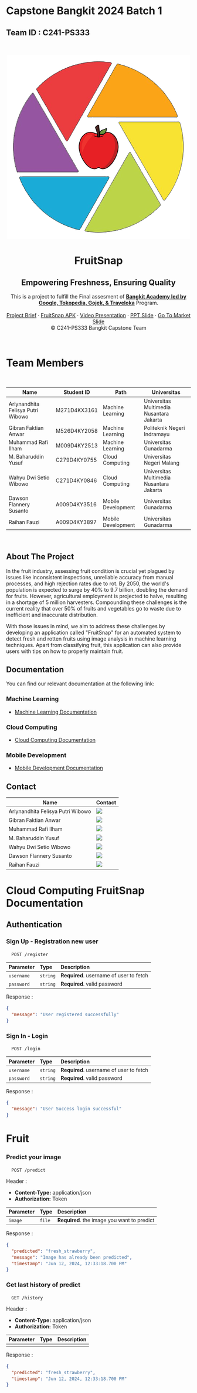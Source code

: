 # Capstone Bangkit 2024 Batch 1

## Team ID : C241-PS333

<!-- PROJECT LOGO -->
<br />
<p align="center">
  <a href=''><img src='https://github.com/Eislax/FruitSnap-ML/blob/main/Assets/logoCapStone.png' type='image' alt="Logo"></a>

  <h1 align="center">FruitSnap</h1>
  <h2 align="center">Empowering Freshness, Ensuring Quality</h2>
  
  <p align="center">
  This is a project to fulfill the  Final assesment of <a href="https://grow.google/intl/id_id/bangkit/"><strong>Bangkit Academy led by Google, Tokopedia, Gojek, & Traveloka</strong></a>
   Program.
    <br />
    <br />
    <a href="" target="_blank">Project Brief</a>
    ·
    <a href="" target="_blank">FruitSnap APK</a>
    ·
    <a href="" target="_blank">Video Presentation</a>
    ·
    <a href="" target="_blank">PPT Slide</a>
    ·
    <a href="" target="_blank">Go To Market Slide</a>
    <br />
    © C241-PS333 Bangkit Capstone Team
  </p>
</p>
<br>

# Team Members

<br>

| Name                              | Student ID   | Path               | Universitas                              |
| --------------------------------- | ------------ | ------------------ | ---------------------------------------- |
| Arlynandhita Felisya Putri Wibowo | M271D4KX3161 | Machine Learning   | Universitas Multimedia Nusantara Jakarta |
| Gibran Faktian Anwar              | M526D4KY2058 | Machine Learning   | Politeknik Negeri Indramayu              |
| Muhammad Rafi Ilham               | M009D4KY2513 | Machine Learning   | Universitas Gunadarma                    |
| M. Baharuddin Yusuf               | C279D4KY0755 | Cloud Computing    | Universitas Negeri Malang                |
| Wahyu Dwi Setio Wibowo            | C271D4KY0846 | Cloud Computing    | Universitas Multimedia Nusantara Jakarta |
| Dawson Flannery Susanto           | A009D4KY3516 | Mobile Development | Universitas Gunadarma                    |
| Raihan Fauzi                      | A009D4KY3897 | Mobile Development | Universitas Gunadarma                    |

<br>

## About The Project

<p>In the fruit industry, assessing fruit condition is crucial yet plagued by issues like inconsistent inspections, unreliable accuracy from manual processes, and high rejection rates due to rot. By 2050, the world's population is expected to surge by 40% to 9.7 billion, doubling the demand for fruits. However, agricultural employment is projected to halve, resulting in a shortage of 5 million harvesters. Compounding these challenges is the current reality that over 50% of fruits and vegetables go to waste due to inefficient and inaccurate distribution. </p>
<p>With those issues in mind, we aim to address these challenges by developing an application called "FruitSnap" for an automated system to detect fresh and rotten fruits using image analysis in machine learning techniques. Apart from classifying fruit, this application can also provide users with tips on how to properly maintain fruit.</p>

## Documentation

You can find our relevant documentation at the following link:

### Machine Learning

- [Machine Learning Documentation](https://github.com/Eislax/FruitSnap-ML)

### Cloud Computing

- [Cloud Computing Documentation](https://github.com/Eislax/FruitSnap_Application/tree/main/CC)

### Mobile Development

- [Mobile Development Documentation]()

## Contact

| Name                              | Contact                                                                                                                                                                         |
| --------------------------------- | ------------------------------------------------------------------------------------------------------------------------------------------------------------------------------- |
| Arlynandhita Felisya Putri Wibowo | <a href="https://www.linkedin.com/in/arlynandhita-felisya/"><img src="https://img.shields.io/badge/LinkedIn-0077B5?style=for-the-badge&logo=linkedin&logoColor=white" /></a>    |
| Gibran Faktian Anwar              | <a href="https://www.linkedin.com/in/gibranfaktiananwar/"><img src="https://img.shields.io/badge/LinkedIn-0077B5?style=for-the-badge&logo=linkedin&logoColor=white" /></a>      |
| Muhammad Rafi Ilham               | <a href="https://www.linkedin.com/in/muhammad-rafi-ilham"><img src="https://img.shields.io/badge/LinkedIn-0077B5?style=for-the-badge&logo=linkedin&logoColor=white" /></a>      |
| M. Baharuddin Yusuf               | <a href="https://www.linkedin.com/in/m-baharuddin/"><img src="https://img.shields.io/badge/LinkedIn-0077B5?style=for-the-badge&logo=linkedin&logoColor=white" /></a>            |
| Wahyu Dwi Setio Wibowo            | <a href="https://www.linkedin.com/in/wahyudsw03/"><img src="https://img.shields.io/badge/LinkedIn-0077B5?style=for-the-badge&logo=linkedin&logoColor=white" /></a>              |
| Dawson Flannery Susanto           | <a href="https://www.linkedin.com/in/dawson-flannery-susanto/"><img src="https://img.shields.io/badge/LinkedIn-0077B5?style=for-the-badge&logo=linkedin&logoColor=white" /></a> |
| Raihan Fauzi                      | <a href=""><img src="https://img.shields.io/badge/LinkedIn-0077B5?style=for-the-badge&logo=linkedin&logoColor=white" /></a>                                                     |

# Cloud Computing FruitSnap Documentation
## Authentication

### **Sign Up - Registration new user**

```http
  POST /register
```

| Parameter  | Type     | Description                             |
| :--------- | :------- | :-------------------------------------- |
| `username` | `string` | **Required**. username of user to fetch |
| `password` | `string` | **Required**. valid password            |

Response :

```json
{
  "message": "User registered successfully"
}
```

### **Sign In - Login**

```http
  POST /login
```

| Parameter  | Type     | Description                             |
| :--------- | :------- | :-------------------------------------- |
| `username` | `string` | **Required**. username of user to fetch |
| `password` | `string` | **Required**. valid password            |

Response :

```json
{
  "message": "User Success login successful"
}
```

# Fruit

### **Predict your image**

```http
  POST /predict
```

Header :

- **Content-Type:** application/json
- **Authorization:** Token

| Parameter | Type   | Description                                 |
| :-------- | :----- | :------------------------------------------ |
| `image`   | `file` | **Required**. the image you want to predict |

Response :

```json
{
  "predicted": "fresh_strawberry",
  "message": "Image has already been predicted",
  "timestamp": "Jun 12, 2024, 12:33:18.700 PM"
}
```

### **Get last history of predict**

```http
  GET /history
```

Header :

- **Content-Type:** application/json
- **Authorization:** Token

| Parameter | Type | Description |
| :-------- | :--- | :---------- |
|           |      |             |

Response :

```json
{
  "predicted": "fresh_strawberry",
  "timestamp": "Jun 12, 2024, 12:33:18.700 PM"
}
```
